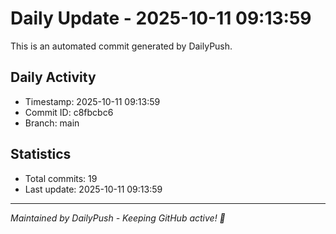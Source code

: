# Daily Update - 2025-10-11 09:13:59

This is an automated commit generated by DailyPush.

## Daily Activity
- Timestamp: 2025-10-11 09:13:59
- Commit ID: c8fbcbc6
- Branch: main

## Statistics
- Total commits: 19
- Last update: 2025-10-11 09:13:59

---
*Maintained by DailyPush - Keeping GitHub active! 🚀*
